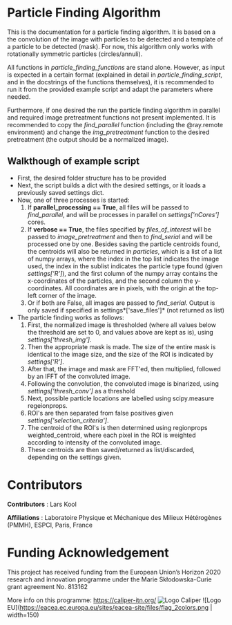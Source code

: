 # Particle Finding Algorithm
This is the documentation for a particle finding algorithm. It is based on a
the convolution of the image with particles to be detected and a template of
a particle to be detected (mask). For now, this algorithm only works with
rotationally symmetric particles (circles/annuli).

All functions in *particle_finding_functions* are stand alone. However, as
input is expected in a certain format (explained in detail in
*particle_finding_script*, and in the docstrings of the functions themselves),
it is recommended to run it from the provided example script and adapt the
parameters where needed.

Furthermore, if one desired the run the particle finding algorithm in parallel
and required image pretreatment functions not present implemented. It is
recommended to copy the *find_parallel* function (including the @ray.remote
environment) and change the *img_pretreatment* function to the desired
pretreatment (the output should be a normalized image).

## Walkthough of example script
- First, the desired folder structure has to be provided
- Next, the script builds a dict with the desired settings, or it loads a
  previously saved settings dict.
- Now, one of three processes is started:
    1. If **parallel_processing == True**, all files will be passed to
    *find_parallel*, and will be processes in parallel on *settings\['nCores'\]*
    cores.
    1. If **verbose == True**, the files specified by *files_of_interest* will
    be passed to *image_pretreatment* and then to *find_serial* and will be
    processed one by one. Besides saving the particle centroids found, the
    centroids will also be returned in *particles*, which is a list of a list
    of numpy arrays, where the index in the top list indicates the image used,
    the index in the sublist indicates the particle type found (given
    *settings\['R'\]*), and the first column of the numpy array contains the
    x-coordinates of the particles, and the second column the y-coordinates.
    All coordinates are in pixels, with the origin at the top-left corner of
    the image.
    1. Or if both are False, all images are passed to *find_serial*. Output
    is only saved if specified in settings*\['save_files'\]* (not returned as
    list)
- The particle finding works as follows:
    1. First, the normalized image is thresholded (where all values below the
    threshold are set to 0, and values above are kept as is), using
    *settings\['thresh_img'\]*.
    1. Then the appropriate mask is made. The size of the entire mask is
    identical to the image size, and the size of the ROI is indicated by
    *settings\['R'\]*.
    1. After that, the image and mask are FFT'ed, then multiplied, followed
    by an IFFT of the convoluted image.
    1. Following the convolution, the convoluted image is binarized, using
    *settings\['thresh_conv'\]* as a threshold
    1. Next, possible particle locations are labelled using scipy.measure
    regeionprops.
    1. ROI's are then separated from false positives given
    *settings\['selection_criteria'\]*.
    1. The centroid of the ROI's is then determined using regionprops
    weighted_centroid, where each pixel in the ROI is weighted according to
    intensity of the convoluted image.
    1. These centroids are then saved/returned as list/discarded, depending on
    the settings given.
    
# Contributors
**Contributors** : Lars Kool

**Affiliations** : Laboratoire Physique et Méchanique des Milieux Hétérogènes
(PMMH), ESPCI, Paris, France

# Funding Acknowledgement
This project has received funding from the European Union’s Horizon 2020
research and innovation programme under the Marie Skłodowska-Curie grant
agreement No. 813162

More info on this programme: https://caliper-itn.org/
![Logo Caliper](https://caliperitn.files.wordpress.com/2019/06/cropped-a-13-2.png)
![Logo EU](https://eacea.ec.europa.eu/sites/eacea-site/files/flag_2colors.png | width=150)
